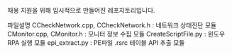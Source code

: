 채용 지원을 위해 임시적으로 만들어진 레포지토리입니다.

파일설명
CCheckNetwork.cpp, CCheckNetwork.h : 네트워크 상태진단 모듈
CMonitor.cpp, CMonitor.h : 모니터 정보 수집 모듈
CreateScriptFile.py : 윈도우 RPA 실행 모듈
epi_extract.py : PE파일 .rsrc 테이블 API 추출 모듈

